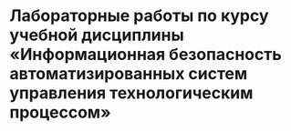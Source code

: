 # Лабораторные работы по курсу учебной дисциплины «Информационная безопасность автоматизированных систем управления технологическим процессом»